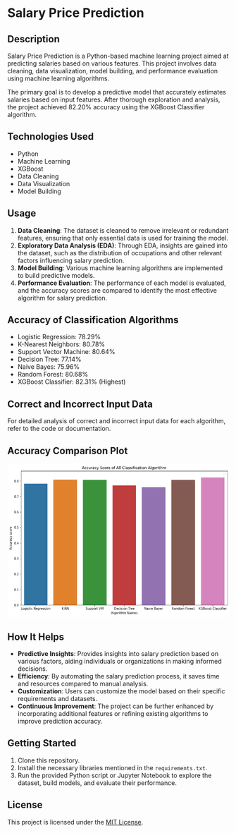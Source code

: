 # Salary Price Prediction

## Description
Salary Price Prediction is a Python-based machine learning project aimed at predicting salaries based on various features. This project involves data cleaning, data visualization, model building, and performance evaluation using machine learning algorithms. 

The primary goal is to develop a predictive model that accurately estimates salaries based on input features. After thorough exploration and analysis, the project achieved 82.20% accuracy using the XGBoost Classifier algorithm.

## Technologies Used
- Python
- Machine Learning
- XGBoost
- Data Cleaning
- Data Visualization
- Model Building

## Usage
1. **Data Cleaning**: The dataset is cleaned to remove irrelevant or redundant features, ensuring that only essential data is used for training the model.
2. **Exploratory Data Analysis (EDA)**: Through EDA, insights are gained into the dataset, such as the distribution of occupations and other relevant factors influencing salary prediction.
3. **Model Building**: Various machine learning algorithms are implemented to build predictive models.
4. **Performance Evaluation**: The performance of each model is evaluated, and the accuracy scores are compared to identify the most effective algorithm for salary prediction.

## Accuracy of Classification Algorithms
- Logistic Regression: 78.29%
- K-Nearest Neighbors: 80.78%
- Support Vector Machine: 80.64%
- Decision Tree: 77.14%
- Naive Bayes: 75.96%
- Random Forest: 80.68%
- XGBoost Classifier: 82.31% (Highest)

## Correct and Incorrect Input Data
For detailed analysis of correct and incorrect input data for each algorithm, refer to the code or documentation.

## Accuracy Comparison Plot
![Accuracy Comparison Plot](accuracy_comparison_plot.png )

## How It Helps
- **Predictive Insights**: Provides insights into salary prediction based on various factors, aiding individuals or organizations in making informed decisions.
- **Efficiency**: By automating the salary prediction process, it saves time and resources compared to manual analysis.
- **Customization**: Users can customize the model based on their specific requirements and datasets.
- **Continuous Improvement**: The project can be further enhanced by incorporating additional features or refining existing algorithms to improve prediction accuracy.

## Getting Started
1. Clone this repository.
2. Install the necessary libraries mentioned in the `requirements.txt`.
3. Run the provided Python script or Jupyter Notebook to explore the dataset, build models, and evaluate their performance.

## License
This project is licensed under the [MIT License](LICENSE).
